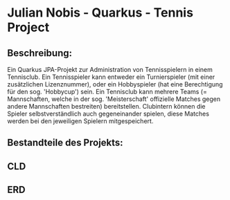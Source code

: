 # Julian Nobis - Quarkus - Tennis Project
## Beschreibung:
Ein Quarkus JPA-Projekt zur Administration von Tennisspielern in einem Tennisclub. Ein Tennisspieler kann entweder ein Turnierspieler (mit einer zusätzlichen Lizenznummer), oder ein Hobbyspieler (hat eine Berechtigung für den sog. 'Hobbycup') sein. Ein Tennisclub kann mehrere Teams (= Mannschaften, welche in der sog. 'Meisterschaft' offizielle Matches gegen andere Mannschaften bestreiten) bereitstellen. Clubintern können die Spieler selbstverständlich auch gegeneinander spielen, diese Matches werden bei den jeweiligen Spielern mitgespeichert. 

## Bestandteile des Projekts:

## CLD 

## ERD

